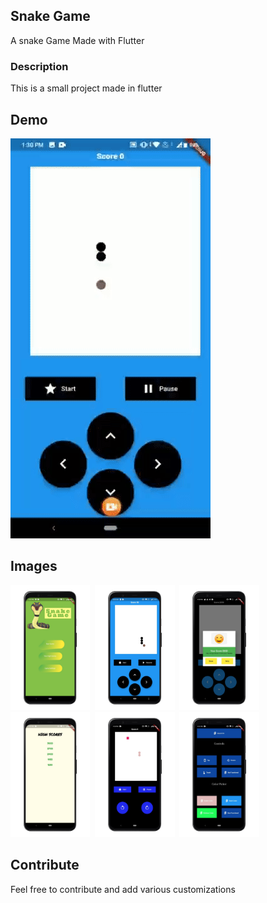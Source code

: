 ## Snake Game
A snake Game Made with Flutter

### Description
This is a small project made in flutter

## Demo
![gif-file](ReadmeAssets/vid.gif)

## Images
<img src="ReadmeAssets/4.jpeg" height="200"></img>&nbsp;
<img src="ReadmeAssets/3.jpeg" height="200"></img>&nbsp;
<img src="ReadmeAssets/2.jpeg" height="200"></img>&nbsp;
<br/>
<img src="ReadmeAssets/1.jpeg" height="200"></img>&nbsp;
<img src="ReadmeAssets/6.jpeg" height="200"></img>&nbsp;
<img src="ReadmeAssets/5.jpeg" height="200"></img>&nbsp;


## Contribute
Feel free to contribute and add various customizations




